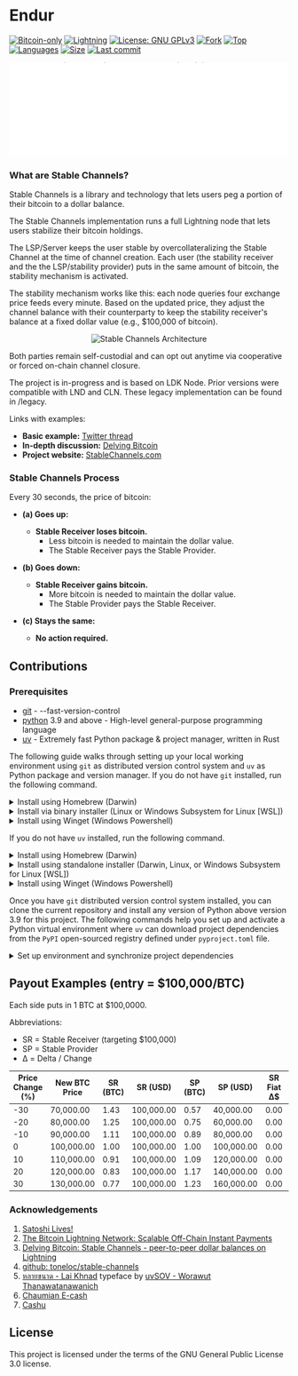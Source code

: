 # Endur

[![Bitcoin-only](https://img.shields.io/badge/bitcoin-only-FF9900?logo=bitcoin)](https://twentyone.world)
[![Lightning](https://img.shields.io/badge/lightning-792EE5?logo=lightning)](https://mempool.space/lightning)
[![License: GNU GPLv3](https://img.shields.io/badge/License-GNU%20GPLv3-yellow.svg)](https://github.com/krutt/endur/blob/master/LICENSE)
[![Fork](https://img.shields.io/badge/fork-toneloc/stable--channels-beige?logo=github)](https://github.com/toneloc/stable-channels)
[![Top](https://img.shields.io/github/languages/top/krutt/endur)](https://github.com/krutt/endur)
[![Languages](https://img.shields.io/github/languages/count/krutt/endur)](https://github.com/krutt/endur)
[![Size](https://img.shields.io/github/repo-size/krutt/endur)](https://github.com/krutt/endur)
[![Last commit](https://img.shields.io/github/last-commit/krutt/endur/master)](https://github.com/krutt/endur)

[![Endur banner](https://github.com/krutt/endur/blob/master/static/endur-banner.svg)](static/endur-banner.svg)

### What are Stable Channels?

Stable Channels is a library and technology that lets users peg a portion of their bitcoin to a dollar balance. 

The Stable Channels implementation runs a full Lightning node that lets users stabilize their bitcoin holdings. 

The LSP/Server keeps the user stable by overcollateralizing the Stable Channel at the time of channel creation. Each user (the stability receiver and the the LSP/stability provider) puts in the same amount of bitcoin, the stability mechanism is activated. 

The stability mechanism works like this: each node queries four exchange price feeds every minute. Based on the updated price, they adjust the channel balance with their counterparty to keep the stability receiver's balance at a fixed dollar value (e.g., $100,000 of bitcoin).

<p align="center">
  <img src="./sc.gif" alt="Stable Channels Architecture" width="700"/>
</p>

Both parties remain self-custodial and can opt out anytime via cooperative or forced on-chain channel closure. 

The project is in-progress and is based on LDK Node. Prior versions were compatible with LND and CLN. These legacy implementation can be found in /legacy. 

Links with examples:
- **Basic example:** [Twitter thread](https://x.com/tonklaus/status/1729567459579945017)
- **In-depth discussion:** [Delving Bitcoin](https://delvingbitcoin.org/t/stable-channels-peer-to-peer-dollar-balances-on-lightning)
- **Project website:** [StableChannels.com](https://www.stablechannels.com)


### Stable Channels Process

Every 30 seconds, the price of bitcoin:

- **(a) Goes up:**
  - **Stable Receiver loses bitcoin.**
    - Less bitcoin is needed to maintain the dollar value.
    - The Stable Receiver pays the Stable Provider.
  
- **(b) Goes down:**
  - **Stable Receiver gains bitcoin.**
    - More bitcoin is needed to maintain the dollar value.
    - The Stable Provider pays the Stable Receiver.
  
- **(c) Stays the same:**
  - **No action required.**

## Contributions

### Prerequisites

* [git](https://git-scm.com/) - --fast-version-control
* [python](https://www.python.org) 3.9 and above - High-level general-purpose programming language
* [uv](https://docs.astral.sh/uv) - Extremely fast Python package & project manager, written in Rust

The following guide walks through setting up your local working environment using `git`
as distributed version control system and `uv` as Python package and version manager.
If you do not have `git` installed, run the following command.

<details>
  <summary> Install using Homebrew (Darwin) </summary>
  
  ```bash
  brew install git
  ```
</details>

<details>
  <summary> Install via binary installer (Linux or Windows Subsystem for Linux [WSL]) </summary>
  
  * Debian-based package management
  ```bash
  sudo apt install git-all
  ```

  * Fedora-based package management
  ```bash
  sudo dnf install git-all
  ```
</details>

<details>
  <summary> Install using Winget (Windows Powershell) </summary>
  
  ```bash
  winget install --id Git.Git -e --source winget
  ```
</details>

If you do not have `uv` installed, run the following command.

<details>
  <summary> Install using Homebrew (Darwin) </summary>

  ```bash
  brew install uv
  ```
</details>

<details>
  <summary>
    Install using standalone installer (Darwin, Linux, or Windows Subsystem for Linux [WSL])
  </summary>

  ```bash
  curl -LsSf https://astral.sh/uv/install.sh | sh
  ```
</details>

<details>
  <summary> Install using Winget (Windows Powershell) </summary>

  ```bash
  winget install --id=astral-sh.uv -e
  ```
</details>

Once you have `git` distributed version control system installed, you can
clone the current repository and  install any version of Python above version
3.9 for this project. The following commands help you set up and activate a
Python virtual environment where `uv` can download project dependencies from the `PyPI`
open-sourced registry defined under `pyproject.toml` file.

<details>
  <summary> Set up environment and synchronize project dependencies </summary>

  ```bash
  git clone git@github.com:krutt/endur.git
  cd endur
  uv venv --python 3.9.6
  source .venv/bin/activate
  uv sync --dev --seed
  ```
</details>

## Payout Examples (entry = $100,000/BTC)

Each side puts in 1 BTC at $100,0000.

Abbreviations:
- SR = Stable Receiver (targeting $100,000)
- SP = Stable Provider
- Δ = Delta / Change

| Price Change (%) | New BTC Price | SR (BTC) | SR (USD) | SP (BTC) | SP (USD) | SR Fiat Δ$ | SR BTC Δ | SR Fiat Δ% | SR BTC Δ% | SP Fiat Δ$ | SP BTC Δ | SP Fiat Δ% | SP BTC Δ% |
|------------------|---------------|----------|----------|----------|----------|------------|----------|------------|-----------|------------|----------|------------|-----------|
| -30              | 70,000.00     | 1.43     | 100,000.00| 0.57    | 40,000.00| 0.00       | +0.43    | 0%         | +42.86%   | -60,000.00 | -0.43    | -60.00%    | -42.86%   |
| -20              | 80,000.00     | 1.25     | 100,000.00| 0.75    | 60,000.00| 0.00       | +0.25    | 0%         | +25.00%   | -40,000.00 | -0.25    | -40.00%    | -25.00%   |
| -10              | 90,000.00     | 1.11     | 100,000.00| 0.89    | 80,000.00| 0.00       | +0.11    | 0%         | +11.11%   | -20,000.00 | -0.11    | -20.00%    | -11.11%   |
| 0                | 100,000.00    | 1.00     | 100,000.00| 1.00    | 100,000.00| 0.00      | 0.00     | 0%         | 0%        | 0.00       | 0.00     | 0%         | 0%        |
| 10               | 110,000.00    | 0.91     | 100,000.00| 1.09    | 120,000.00| 0.00      | -0.09    | 0%         | -9.09%    | +20,000.00 | +0.09    | +20.00%    | +9.09%    |
| 20               | 120,000.00    | 0.83     | 100,000.00| 1.17    | 140,000.00| 0.00      | -0.17    | 0%         | -16.67%   | +40,000.00 | +0.17    | +40.00%    | +16.67%   |
| 30               | 130,000.00    | 0.77     | 100,000.00| 1.23    | 160,000.00| 0.00      | -0.23    | 0%         | -23.08%   | +60,000.00 | +0.23    | +60.00%    | +23.08%   |

### Acknowledgements

1. [Satoshi Lives!](https://github.com/bitcoin/bitcoin)
2. [The Bitcoin Lightning Network: Scalable Off-Chain Instant Payments](https://lightning.network/lightning-network-paper.pdf)
3. [Delving Bitcoin: Stable Channels - peer-to-peer dollar balances on Lightning](https://delvingbitcoin.org/t/stable-channels-peer-to-peer-dollar-balances-on-lightning/875)
4. [github: toneloc/stable-channels](https://github.com/toneloc/stable-channels) 
5. [หลายขนาด - Lai Khnad](https://www.f0nt.com/release/sov-laikhnad) typeface
  by [uvSOV - Worawut Thanawatanawanich](https://fb.com/worawut.thanawatanawanich)
6. [Chaumian E-cash](...)
7. [Cashu](...)

## License

This project is licensed under the terms of the GNU General Public License 3.0 license.
